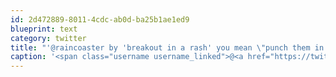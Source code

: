 ```yaml
---
id: 2d472889-8011-4cdc-ab0d-ba25b1ae1ed9
blueprint: text
category: twitter
title: "'@raincoaster by 'breakout in a rash' you mean \"punch them in the face?\""
caption: '<span class="username username_linked">@<a href="https://twitter.com/raincoaster" title="raincoaster">raincoaster</a></span> by ''breakout in a rash'' you mean "punch them in the face?"'
---
```

